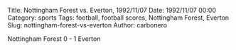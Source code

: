 Title: Nottingham Forest vs. Everton, 1992/11/07
Date: 1992/11/07 00:00
Category: sports
Tags: football, football scores, Nottingham Forest, Everton
Slug: nottingham-forest-vs-everton
Author: carbonero


Nottingham Forest 0 - 1 Everton
